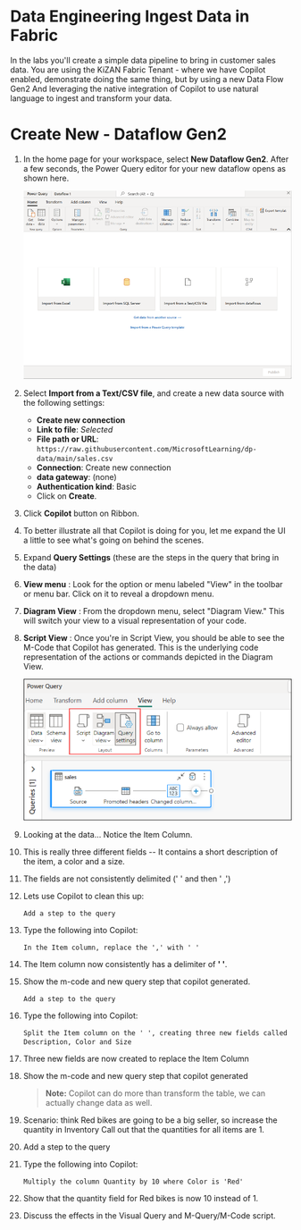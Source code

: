 # Data Engineering Ingest Data in Fabric

 In the labs you'll create a simple data pipeline to bring in customer sales data. You are using the KiZAN Fabric Tenant - where we have Copilot enabled, demonstrate doing the same thing, but by using a new Data Flow Gen2 And leveraging the native integration of Copilot to use natural language to ingest and transform your data.
 
# Create New - Dataflow Gen2

1. In the home page for your workspace, select **New Dataflow Gen2**. After a few seconds, the Power Query editor for your new dataflow opens as shown here.

   ![New dataflow.](./Images/new-dataflow.png)

1. Select **Import from a Text/CSV file**, and create a new data source with the following settings:

    - **Create new connection**
    - **Link to file**: *Selected*
    - **File path or URL**: `https://raw.githubusercontent.com/MicrosoftLearning/dp-data/main/sales.csv`
    - **Connection**: Create new connection
    - **data gateway**: (none)
    - **Authentication kind**: Basic
    - Click on **Create**.

1. Click **Copilot** button on Ribbon. 

1. To better illustrate all that Copilot is doing for you, let me expand the UI a little to see what's going on behind the scenes.

1. Expand **Query Settings** (these are the steps in the query that bring in the data)

1. **View menu** : Look for the option or menu labeled "View" in the toolbar or menu bar. Click on it to reveal a dropdown menu.

1. **Diagram View** : From the dropdown menu, select "Diagram View." This will switch your view to a visual representation of your code.

1. **Script View** : Once you're in Script View, you should be able to see the M-Code that Copilot has generated. This is the underlying code representation of the actions or commands depicted in the Diagram View.

   ![New dataflow.](./Images/1.png)

1. Looking at the data… Notice the Item Column.

1. This is really three different fields -- It contains a short description of the item, a color and a size.

1.	The fields are not consistently delimited (' ' and then ' ,')

1. Lets use Copilot to clean this up:

    ```
   	Add a step to the query
    ```
1. Type the following into Copilot:
 
    ```
    In the Item column, replace the ',' with ' ' 
    ```
 
1. The Item column now consistently has a delimiter of **' '**.

1. Show the m-code and new query step that copilot generated.
 
   ```
   Add a step to the query
   ```

1. Type the following into Copilot:
 
    ```
    Split the Item column on the ' ', creating three new fields called Description, Color and Size
    ```
 
1. Three new fields are now created to replace the Item Column
 
1. Show the m-code and new query step that copilot generated
 
   >**Note:** Copilot can do more than transform the table, we can actually change data as well.

1. Scenario: think Red bikes are going to be a big seller, so increase the quantity in Inventory
Call out that the quantities for all items are 1.
 
1. Add a step to the query

1. Type the following into Copilot:
 
    ```
    Multiply the column Quantity by 10 where Color is 'Red'
    ```
 
1. Show that the quantity field for Red bikes is now 10 instead of 1.
 
1. Discuss the effects in the Visual Query and M-Query/M-Code script.
 
